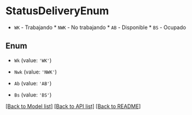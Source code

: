 # StatusDeliveryEnum

* `WK` - Trabajando * `NWK` - No trabajando * `AB` - Disponible * `BS` - Ocupado

## Enum

* `Wk` (value: `'WK'`)

* `Nwk` (value: `'NWK'`)

* `Ab` (value: `'AB'`)

* `Bs` (value: `'BS'`)

[[Back to Model list]](../README.md#documentation-for-models) [[Back to API list]](../README.md#documentation-for-api-endpoints) [[Back to README]](../README.md)
